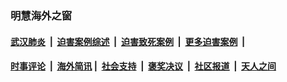 
### 明慧海外之窗

####  [武汉肺炎](indexes/365.md?t=01311400) &nbsp;|&nbsp;  [迫害案例综述](indexes/328.md?t=01311400) &nbsp;|&nbsp; [迫害致死案例](indexes/277.md?t=01311400)  &nbsp;|&nbsp; [更多迫害案例](indexes/81.md?t=01311400)  &nbsp;|&nbsp; 
####  [时事评论](indexes/251.md?t=01311400) &nbsp;|&nbsp; [海外简讯](indexes/245.md?t=01311400)&nbsp;|&nbsp;  [社会支持](indexes/140.md?t=01311400) &nbsp;|&nbsp; [褒奖决议](indexes/282.md?t=01311400) &nbsp;|&nbsp; [社区报道](indexes/91.md?t=01311400)  &nbsp;|&nbsp; [天人之间](indexes/78.md?t=01311400) 

